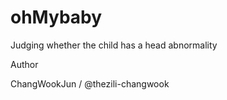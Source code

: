 # ohMybaby
Judging whether the child has a head abnormality


Author



ChangWookJun / @thezili-changwook
